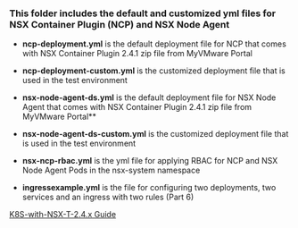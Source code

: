 ### This folder includes the default and customized yml files for NSX Container Plugin (NCP) and NSX Node Agent

* **ncp-deployment.yml** is the default deployment file for NCP that comes with NSX Container Plugin 2.4.1 zip file from MyVMware Portal 
* **ncp-deployment-custom.yml** is the customized deployment file that is used in the test environment

* **nsx-node-agent-ds.yml** is the default deployment file for NSX Node Agent that comes with NSX Container Plugin 2.4.1 zip file from MyVMware Portal** 
* **nsx-node-agent-ds-custom.yml** is the customized deployment file that is used in the test environment

* **nsx-ncp-rbac.yml** is the yml file for applying RBAC for NCP and NSX Node Agent Pods in the nsx-system namespace

* **ingressexample.yml** is the file for configuring two deployments, two services and an ingress with two rules (Part 6)
  
[K8S-with-NSX-T-2.4.x Guide](https://github.com/dumlutimuralp/k8s-with-nsx-t-2.4.x/blob/master/README.md)

